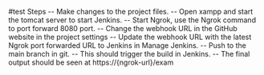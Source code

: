 #test
Steps
-- Make changes to the project files.
-- Open xampp and start the tomcat server to start Jenkins.
-- Start Ngrok, use the Ngrok command to port forward 8080 port.
-- Change the webhook URL in the GitHub website in the project settings
-- Update the webhook URL with the latest Ngrok port forwarded URL to Jenkins in Manage Jenkins.
-- Push to the main branch in git.
-- This should trigger the build in Jenkins.
-- The final output should be seen at https://{ngrok-url}/exam